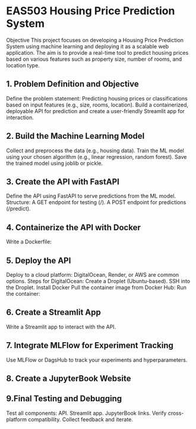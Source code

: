 # EAS503 Housing Price Prediction System

Objective
This project focuses on developing a Housing Price Prediction System using machine learning and deploying it as a scalable web application. The aim is to provide a real-time tool to predict housing prices based on various features such as property size, number of rooms, and location type.

## 1. Problem Definition and Objective
Define the problem statement: Predicting housing prices or classifications based on input features (e.g., size, rooms, location).
Build a containerized, deployable API for prediction and create a user-friendly Streamlit app for interaction.


## 2. Build the Machine Learning Model
Collect and preprocess the data (e.g., housing data).
Train the ML model using your chosen algorithm (e.g., linear regression, random forest).
Save the trained model using joblib or pickle.


## 3. Create the API with FastAPI
Define the API using FastAPI to serve predictions from the ML model.
Structure:
A GET endpoint for testing (/).
A POST endpoint for predictions (/predict).

## 4. Containerize the API with Docker
Write a Dockerfile:


## 5. Deploy the API
Deploy to a cloud platform:
DigitalOcean, Render, or AWS are common options.
Steps for DigitalOcean:
Create a Droplet (Ubuntu-based).
SSH into the Droplet.
Install Docker
Pull the container image from Docker Hub:
Run the container:

## 6. Create a Streamlit App
Write a Streamlit app to interact with the API.

## 7. Integrate MLFlow for Experiment Tracking
Use MLFlow or DagsHub to track your experiments and hyperparameters.

## 8. Create a JupyterBook Website

## 9.Final Testing and Debugging
Test all components:
  API.
  Streamlit app.
  JupyterBook links.
  Verify cross-platform compatibility.
  Collect feedback and iterate.
